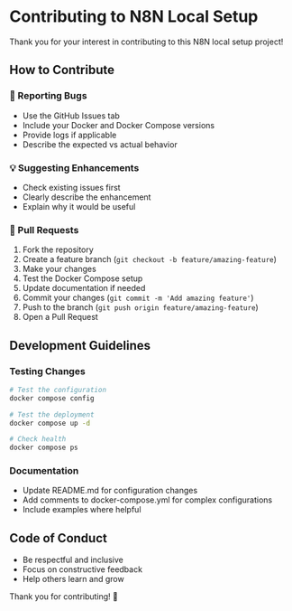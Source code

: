# Contributing to N8N Local Setup

Thank you for your interest in contributing to this N8N local setup project!

## How to Contribute

### 🐛 Reporting Bugs
- Use the GitHub Issues tab
- Include your Docker and Docker Compose versions
- Provide logs if applicable
- Describe the expected vs actual behavior

### 💡 Suggesting Enhancements
- Check existing issues first
- Clearly describe the enhancement
- Explain why it would be useful

### 🔧 Pull Requests
1. Fork the repository
2. Create a feature branch (`git checkout -b feature/amazing-feature`)
3. Make your changes
4. Test the Docker Compose setup
5. Update documentation if needed
6. Commit your changes (`git commit -m 'Add amazing feature'`)
7. Push to the branch (`git push origin feature/amazing-feature`)
8. Open a Pull Request

## Development Guidelines

### Testing Changes
```bash
# Test the configuration
docker compose config

# Test the deployment
docker compose up -d

# Check health
docker compose ps
```

### Documentation
- Update README.md for configuration changes
- Add comments to docker-compose.yml for complex configurations
- Include examples where helpful

## Code of Conduct
- Be respectful and inclusive
- Focus on constructive feedback
- Help others learn and grow

Thank you for contributing! 🚀
